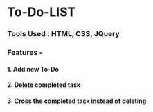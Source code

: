 # To-Do-LIST
### Tools Used : HTML, CSS, JQuery

### Features -
#### 1. Add new To-Do
#### 2. Delete completed task
#### 3. Cross the completed task instead of deleting
